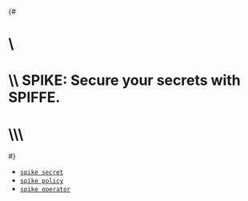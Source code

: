 {#
# \\
# \\\\ SPIKE: Secure your secrets with SPIFFE.
# \\\\\\
#}

* [`spike secret`](@/getting-started/commands/secret.md)
* [`spike policy`](@/getting-started/commands/policy.md)
* [`spike operator`](@/getting-started/commands/operator.md)